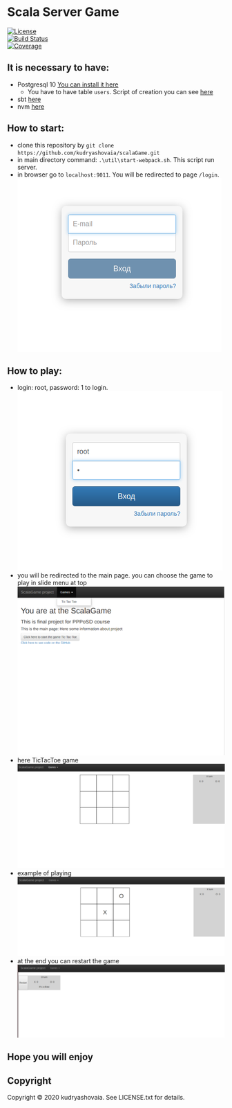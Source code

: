 # Scala Server Game

[![License](https://img.shields.io/badge/license-MIT-blue.svg)](https://github.com/kudryashovaia/scalaGame/blob/master/LICENSE)<br/>
[![Build Status](https://travis-ci.com/kudryashovaia/scalaGame.svg?branch=master)](https://travis-ci.com/kudryashovaia/scalaGame)<br/>
[![Coverage](https://codecov.io/gh/kudryashovaia/scalaGame/branch/master/graph/badge.svg)](https://codecov.io/gh/kudryashovaia/scalaGame)

## It is necessary to have:
 - Postgresql 10 [You can install it here](https://www.postgresql.org/download/linux/ubuntu/) 
    * You have to have table `users`. Script of creation you can see [here](https://github.com/kudryashovaia/scalaGame/blob/master/conf/database.psql)
 - sbt [here](https://www.scala-sbt.org/download.html)
 - nvm [here](https://github.com/creationix/nvm)
 
## How to start:
 - clone this repository by
    `git clone https://github.com/kudryashovaia/scalaGame.git`
 - in main directory command: `.\util\start-webpack.sh`. This script run server.
 - in browser go to `localhost:9011`. You will be redirected to page `/login`. <br/>
    ![Image alt](https://github.com/kudryashovaia/scalaGame/blob/master/readmePictures/login1.png?raw=true)
 
## How to play:
 - login: root, password: 1 to login.<br/>
    ![Image alt](https://github.com/kudryashovaia/scalaGame/blob/master/readmePictures/login2.png?raw=true)
 - you will be redirected to the main page. you can choose the game to play in slide menu at top <br/>
    ![Image alt](https://github.com/kudryashovaia/scalaGame/blob/master/readmePictures/main_page.png?raw=true)
 - here TicTacToe game <br/>
    ![Image alt](https://github.com/kudryashovaia/scalaGame/blob/master/readmePictures/tic-tac-toe1.png?raw=true)
 - example of playing <br/>
    ![Image alt](https://github.com/kudryashovaia/scalaGame/blob/master/readmePictures/tic-tac-toe2.png?raw=true) 
 - at the end you can restart the game <br/>
    ![Image alt](https://github.com/kudryashovaia/scalaGame/blob/master/readmePictures/tic-tac-toe3.png?raw=true)
    
## Hope you will enjoy
 
    

 
 
 
## Copyright

Copyright © 2020 kudryashovaia. See LICENSE.txt for details.
